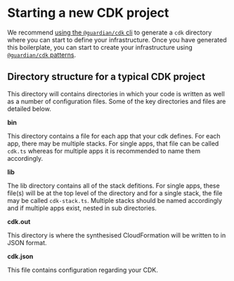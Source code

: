 # Starting a new CDK project

We recommend [using the `@guardian/cdk` cli](https://github.com/guardian/cdk/blob/8d5b72871f959d8f85c84c542f09c7069983e818/README.md#using-the-guardiancdk-cli) to generate a `cdk` directory where you can start to define your infrastructure. Once you have generated this boilerplate, you can start to create your infrastructure using [`@guardian/cdk` patterns](https://guardian.github.io/cdk/modules/index.html).

## Directory structure for a typical CDK project

This directory will contains directories in which your code is written as well as a number of configuration files. Some of the key directories and files are detailed below.

**bin**

This directory contains a file for each app that your cdk defines. For each app, there may be multiple stacks. For single apps, that file can be called `cdk.ts` whereas for multiple apps it is recommended to name them accordingly.

**lib**

The lib directory contains all of the stack defitions. For single apps, these file(s) will be at the top level of the directory and for a single stack, the file may be called `cdk-stack.ts`. Multiple stacks should be named accordingly and if multiple apps exist, nested in sub directories.

**cdk.out**

This directory is where the synthesised CloudFormation will be written to in JSON format.

**cdk.json**

This file contains configuration regarding your CDK.
